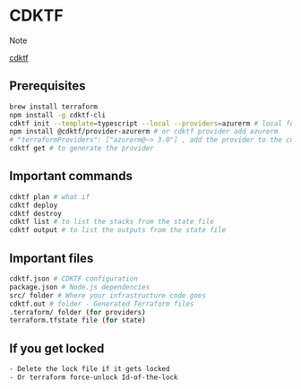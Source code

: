 # CDKTF

> [!NOTE]
[cdktf](https://developer.hashicorp.com/terraform/cdktf)

## Prerequisites
```bash
brew install terraform
npm install -g cdktf-cli
cdktf init --template=typescript --local --providers=azurerm # local for local state file
npm install @cdktf/provider-azurerm # or cdktf provider add azurerm
# "terraformProviders": ["azurerm@~> 3.0"] , add the provider to the cdktf.json file 
cdktf get # to generate the provider
```

## Important commands
```bash
cdktf plan # what if
cdktf deploy 
cdktf destroy
cdktf list # to list the stacks from the state file
cdktf output # to list the outputs from the state file
```

## Important files
```bash
cdktf.json # CDKTF configuration
package.json # Node.js dependencies
src/ folder # Where your infrastructure code goes
cdktf.out # folder - Generated Terraform files
.terraform/ folder (for providers)
terraform.tfstate file (for state)
```

## If you get locked
```bash
- Delete the lock file if it gets locked
- Or terraform force-unlock Id-of-the-lock
```
